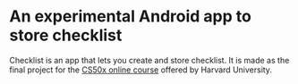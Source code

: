 # An experimental Android app to store checklist

Checklist is an app that lets you create and store checklist. It is made as the final project for the [CS50x online course](https://cs50.harvard.edu) offered by Harvard University.